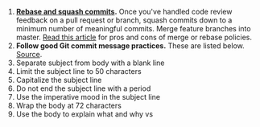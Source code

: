 1. **[Rebase and squash commits](https://help.github.com/articles/about-git-rebase/).** Once you've handled code review feedback on a pull request or branch, squash commits down to a minimum number of meaningful commits. Merge feature branches into master. [Read this article](https://www.atlassian.com/git/articles/git-team-workflows-merge-or-rebase/) for pros and cons of merge or rebase policies.
1. **Follow good Git commit message practices.** These are listed below. [Source](http://chris.beams.io/posts/git-commit/).
  1. Separate subject from body with a blank line
  1. Limit the subject line to 50 characters
  1. Capitalize the subject line
  1. Do not end the subject line with a period
  1. Use the imperative mood in the subject line
  1. Wrap the body at 72 characters
  1. Use the body to explain what and why vs

 